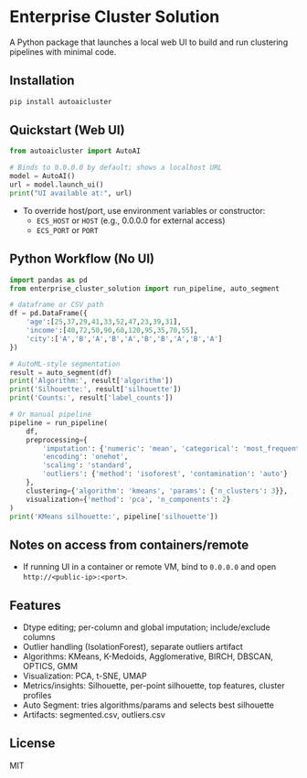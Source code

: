 # Enterprise Cluster Solution

A Python package that launches a local web UI to build and run clustering pipelines with minimal code.

## Installation

```bash
pip install autoaicluster
```

## Quickstart (Web UI)

```python
from autoaicluster import AutoAI

# Binds to 0.0.0.0 by default; shows a localhost URL
model = AutoAI()
url = model.launch_ui()
print("UI available at:", url)
```

- To override host/port, use environment variables or constructor:
  - `ECS_HOST` or `HOST` (e.g., 0.0.0.0 for external access)
  - `ECS_PORT` or `PORT`

## Python Workflow (No UI)

```python
import pandas as pd
from enterprise_cluster_solution import run_pipeline, auto_segment

# dataframe or CSV path
df = pd.DataFrame({
    'age':[25,37,29,41,33,52,47,23,39,31],
    'income':[40,72,50,90,60,120,95,35,70,55],
    'city':['A','B','A','B','A','B','B','A','B','A']
})

# AutoML-style segmentation
result = auto_segment(df)
print('Algorithm:', result['algorithm'])
print('Silhouette:', result['silhouette'])
print('Counts:', result['label_counts'])

# Or manual pipeline
pipeline = run_pipeline(
    df,
    preprocessing={
        'imputation': {'numeric': 'mean', 'categorical': 'most_frequent', 'fill_value': 0},
        'encoding': 'onehot',
        'scaling': 'standard',
        'outliers': {'method': 'isoforest', 'contamination': 'auto'}
    },
    clustering={'algorithm': 'kmeans', 'params': {'n_clusters': 3}},
    visualization={'method': 'pca', 'n_components': 2}
)
print('KMeans silhouette:', pipeline['silhouette'])
```

## Notes on access from containers/remote
- If running UI in a container or remote VM, bind to `0.0.0.0` and open `http://<public-ip>:<port>`.

## Features
- Dtype editing; per-column and global imputation; include/exclude columns
- Outlier handling (IsolationForest), separate outliers artifact
- Algorithms: KMeans, K-Medoids, Agglomerative, BIRCH, DBSCAN, OPTICS, GMM
- Visualization: PCA, t-SNE, UMAP
- Metrics/insights: Silhouette, per-point silhouette, top features, cluster profiles
- Auto Segment: tries algorithms/params and selects best silhouette
- Artifacts: segmented.csv, outliers.csv

## License
MIT